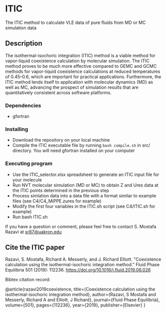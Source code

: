 # ITIC
The ITIC method to calculate VLE data of pure fluids from MD or MC simulation data 


## Description

The isothermal-isochoric integration (ITIC) method is a viable method for vapor-liquid coexistence calculation by molecular simulation. The ITIC method proves to be much more effective compared to GEMC and GCMC methods for vapor-liquid coexistence calculations at reduced temperatures of 0.45–0.6, which are important for practical applications. Furthermore, the ITIC method lends itself to application with molecular dynamics (MD) as well as MC, advancing the prospect of simulation results that are quantitatively consistent across software platforms.

### Dependencies

* gfortran

### Installing

* Download the repository on your local machine
* Compile the ITIC executable file by running ```bash compile.sh``` in src/ directory. You will need gfortran installed on your computer

### Executing program

* Use the ITIC_selector.xlsx spreadsheet to generate an ITIC input file for your molecule
* Run NVT molecular simulation (MD or MC) to obtain Z and Ures data at the ITIC points determined in the previous step
* Process simlation data into a data file with a format similar to example files (see C4/C4_MiPPE.zures for example)
* Modify the first four variables in the ITIC.sh script (see C4/ITIC.sh for example)
* Run bash ITIC.sh


If you have a question or comment, please feel free to contact S. Mostafa Razavi at sr87@uakron.edu


## Cite the ITIC paper
Razavi, S. Mostafa, Richard A. Messerly, and J. Richard Elliott. "Coexistence calculation using the isothermal-isochoric integration method." Fluid Phase Equilibria 501 (2019): 112236.
https://doi.org/10.1016/j.fluid.2019.06.026

Bibtex citation record:

@article{razavi2019coexistence,
  title={Coexistence calculation using the isothermal-isochoric integration method},
  author={Razavi, S Mostafa and Messerly, Richard A and Elliott, J Richard},
  journal={Fluid Phase Equilibria},
  volume={501},
  pages={112236},
  year={2019},
  publisher={Elsevier}
}

